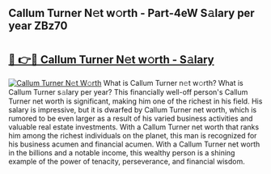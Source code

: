 ## Callum Turner N𝚎t w𝚘rth - Part-4eW S𝚊lary per year ZBz70

# <h2><a href="http://gc1z46p.nevu.top/?p=Callum+Turner">🔗 👉🔴 Callum Turner N𝚎t w𝚘rth - S𝚊lary</a></h2>

[![Callum Turner N𝚎t W𝚘rth](https://i.imgur.com/Oavwk0R.jpeg)](http://gc1z46p.nevu.top/?p=Callum+Turner)
What is Callum Turner n𝚎t w𝚘rth? What is Callum Turner s𝚊lary per year?
This financially well-off person's Callum Turner net worth is significant, making him one of the richest in his field. His salary is impressive, but it is dwarfed by Callum Turner net worth, which is rumored to be even larger as a result of his varied business activities and valuable real estate investments. With a Callum Turner net worth that ranks him among the richest individuals on the planet, this man is recognized for his business acumen and financial acumen. With a Callum Turner net worth in the billions and a notable income, this wealthy person is a shining example of the power of tenacity, perseverance, and financial wisdom.
